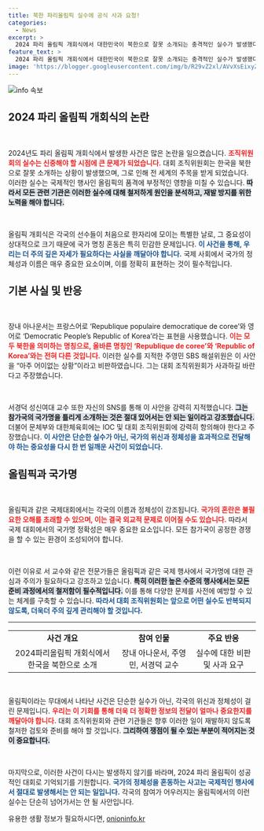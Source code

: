 ```yaml
---
title: 북한 파리올림픽 실수에 공식 사과 요청!
categories:
  - News
excerpt: >
  2024 파리 올림픽 개회식에서 대한민국이 북한으로 잘못 소개되는 충격적인 실수가 발생했다. 전문가들은 이와 관련해 강한 항의를 요구하며 사과를 촉구하고 있다. 올림픽의 명예를 지키기 위한 대책이 시급하다. 클릭하여 더 많은 내용을 확인하세요!
feature_text: >
  2024 파리 올림픽 개회식에서 대한민국이 북한으로 잘못 소개되는 충격적인 실수가 발생했다. 전문가들은 이와 관련해 강한 항의를 요구하며 사과를 촉구하고 있다. 올림픽의 명예를 지키기 위한 대책이 시급하다. 클릭하여 더 많은 내용을 확인하세요!
image: 'https://blogger.googleusercontent.com/img/b/R29vZ2xl/AVvXsEixyZcFfHzMRdzZMjFBmAUKJYCLCGyLL1o632UiGVXcaFdKo_bkvkuCioo0uUKlGfBVcT3P84aROyZIXSBEx3Aw5nCQ3pTgDom1WDC4m8eifvWiAmWEEVb4x6G_l8C0QH225ldMjyaFvpxGEBGNO37VmDTDMHGhJPq73UglMfDca1-0aw/s1600/blogspot.png'
---
```


<p><img src="https://blogger.googleusercontent.com/img/b/R29vZ2xl/AVvXsEixyZcFfHzMRdzZMjFBmAUKJYCLCGyLL1o632UiGVXcaFdKo_bkvkuCioo0uUKlGfBVcT3P84aROyZIXSBEx3Aw5nCQ3pTgDom1WDC4m8eifvWiAmWEEVb4x6G_l8C0QH225ldMjyaFvpxGEBGNO37VmDTDMHGhJPq73UglMfDca1-0aw/s1600/blogspot.png" alt="info 속보" /></p>

<h2 data-ke-size="size26">2024 파리 올림픽 개회식의 논란</h2>

<p data-ke-size="size16">&nbsp;</p>

<p>2024년도 파리 올림픽 개회식에서 발생한 사건은 많은 논란을 일으켰습니다. <b><span style="color: #ee2323;">조직위원회의 실수는 신중해야 할 시점에 큰 문제가 되었습니다.</span></b> 대회 조직위원회는 한국을 북한으로 잘못 소개하는 상황이 발생했으며, 그로 인해 전 세계의 주목을 받게 되었습니다. 이러한 실수는 국제적인 행사인 올림픽의 품격에 부정적인 영향을 미칠 수 있습니다. <b><span style="background-color: #21538527;">따라서 모든 관련 기관은 이러한 실수에 대해 철저하게 원인을 분석하고, 재발 방지를 위한 노력을 해야 합니다.</span></b> </p>

<p data-ke-size="size16">&nbsp;</p>

<p>올림픽 개회식은 각국의 선수들이 처음으로 한자리에 모이는 특별한 날로, 그 중요성이 상대적으로 크기 때문에 국가 명칭 혼동은 특히 민감한 문제입니다. <b><span style="color: #1a5490;">이 사건을 통해, 우리는 더 주의 깊은 자세가 필요하다는 사실을 깨달아야 합니다.</span></b> 국제 사회에서 국가의 정체성과 이름은 매우 중요한 요소이며, 이를 정확히 표현하는 것이 필수적입니다.</p>

<h2 data-ke-size="size26">기본 사실 및 반응</h2>

<p data-ke-size="size16">&nbsp;</p>

<p>장내 아나운서는 프랑스어로 ‘Republique populaire democratique de coree’와 영어로 ‘Democratic People’s Republic of Korea’라는 표현을 사용했습니다. <b><span style="color: #ee2323;">이는 모두 북한을 의미하는 명칭으로, 올바른 명칭인 ‘Republique de coree’와 ‘Republic of Korea’와는 전혀 다른 것입니다.</span></b> 이러한 실수를 지적한 주영민 SBS 해설위원은 이 사안을 “아주 어이없는 상황”이라고 비판하였습니다. 그는 대회 조직위원회가 사과하길 바란다고 주장했습니다. </p>

<p data-ke-size="size16">&nbsp;</p>

<p>서경덕 성신여대 교수 또한 자신의 SNS를 통해 이 사안을 강력히 지적했습니다. <b><span style="background-color: #21538527;">그는 참가국의 국가명을 틀리게 소개하는 것은 절대 있어서는 안 되는 일이라고 강조했습니다.</span></b> 더불어 문체부와 대한체육회에는 IOC 및 대회 조직위원회에 강력히 항의해야 한다고 주장했습니다. <b><span style="color: #1a5490;">이 사안은 단순한 실수가 아닌, 국가의 위신과 정체성을 효과적으로 전달해야 하는 중요성을 다시 한 번 일깨운 사건이 되었습니다.</span></b></p>

<h2 data-ke-size="size26">올림픽과 국가명</h2>

<p data-ke-size="size16">&nbsp;</p>

<p>올림픽과 같은 국제대회에서는 각국의 이름과 정체성이 강조됩니다. <b><span style="color: #ee2323;">국가의 혼란은 불필요한 오해를 초래할 수 있으며, 이는 결국 외교적 문제로 이어질 수도 있습니다.</span></b> 따라서 국제 대회에서의 국가명 정확성은 매우 중요한 요소입니다. 모든 참가국이 공정한 경쟁을 할 수 있는 환경이 조성되어야 합니다.</p>

<p data-ke-size="size16">&nbsp;</p>

<p>이런 이유로 서 교수와 같은 전문가들은 올림픽과 같은 국제 행사에서 국가명에 대한 관심과 주의가 필요하다고 강조하고 있습니다. <b><span style="background-color: #21538527;">특히 이러한 높은 수준의 행사에서는 모든 준비 과정에서의 철저함이 필수적입니다.</span></b> 이를 통해 다양한 문제를 사전에 예방할 수 있는 체계를 구축할 수 있습니다. <b><span style="color: #1a5490;">따라서 대회 조직위원회는 앞으로 어떤 실수도 반복되지 않도록, 더욱더 주의 깊게 관리해야 할 것입니다.</span></b></p>

<hr>

<table style="width:100%; border-collapse: collapse;">
  <tr>
    <td style="text-align: center; height: 17px;"><b>사건 개요</b></td>
    <td style="text-align: center; height: 17px;"><b>참여 인물</b></td>
    <td style="text-align: center; height: 17px;"><b>주요 반응</b></td>
  </tr>
  <tr>
    <td style="text-align: center; height: 17px;">2024파리올림픽 개회식에서 한국을 북한으로 소개</td>
    <td style="text-align: center; height: 17px;">장내 아나운서, 주영민, 서경덕 교수</td>
    <td style="text-align: center; height: 17px;">실수에 대한 비판 및 사과 요구</td>
  </tr>
</table>

<p data-ke-size="size16">&nbsp;</p>

<p>올림픽이라는 무대에서 나타난 사건은 단순한 실수가 아닌, 각국의 위신과 정체성이 걸린 문제입니다. <b><span style="color: #ee2323;">우리는 이 기회를 통해 더욱 더 정확한 정보의 전달이 얼마나 중요한지를 깨달아야 합니다.</span></b> 대회 조직위원회와 관련 기관들은 향후 이러한 일이 재발하지 않도록 철저한 검토와 준비를 해야 할 것입니다. <b><span style="background-color: #21538527;">그리하여 쟁점이 될 수 있는 부분이 적어지는 것이 중요합니다.</span></b></p>

<p data-ke-size="size16">&nbsp;</p>

<p>마지막으로, 이러한 사건이 다시는 발생하지 않기를 바라며, 2024 파리 올림픽이 성공적인 대회로 기억되기를 기원합니다. <b><span style="color: #1a5490;">국가의 정체성을 혼동하는 사고는 국제적인 행사에서 절대로 발생해서는 안 되는 일입니다.</span></b> 각국의 참여가 어우러지는 올림픽에서의 이런 실수는 단순히 넘어가서는 안 될 사안입니다.</p>
유용한 생활 정보가 필요하시다면, <a href="https://onioninfo.kr" rel="dofollow">onioninfo.kr</a>


